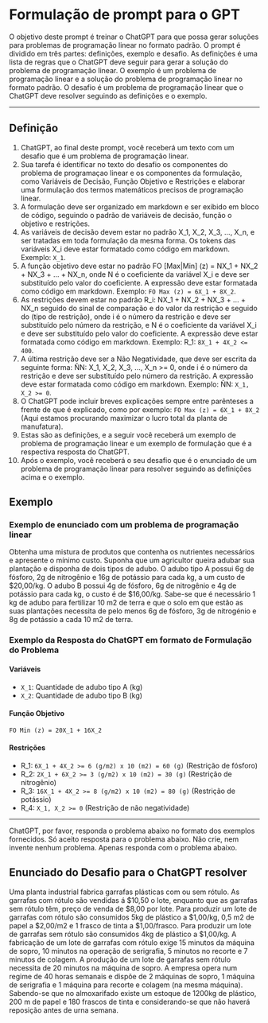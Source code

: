 # Formulação de prompt para o GPT

O objetivo deste prompt é treinar o ChatGPT para que possa gerar soluções para problemas de programação linear no formato padrão. O prompt é dividido em três partes: definições, exemplo e desafio. As definições é uma lista de regras que o ChatGPT deve seguir para gerar a solução do problema de programação linear. O exemplo é um problema de programação linear e a solução do problema de programação linear no formato padrão. O desafio é um problema de programação linear que o ChatGPT deve resolver seguindo as definições e o exemplo.

---

## Definição

1. ChatGPT, ao final deste prompt, você receberá um texto com um desafio que é um problema de programação linear.
2. Sua tarefa é identificar no texto do desafio os componentes do problema de programaçao linear e os componentes da formulação, como Variáveis de Decisão, Função Objetivo e Restrições e elaborar uma formulação dos termos matemáticos precisos de programação linear.
3. A formulação deve ser organizado em markdown e ser exibido em bloco de código, seguindo o padrão de variáveis de decisão, função o objetivo e restrições.
4. As variáveis de decisão devem estar no padrão X_1, X_2, X_3, ..., X_n, e ser tratadas em toda formulação da mesma forma. Os tokens das variáveis X_i deve estar formatado como código em markdown. Exemplo: `X_1`.
5. A função objetivo deve estar no padrão FO [Max|Min] (z) = NX_1 + NX_2 + NX_3 + ... + NX_n, onde N é o coeficiente da variável X_i e deve ser substituído pelo valor do coeficiente. A expressão deve estar formatada como código em markdown. Exemplo: `FO Max (z) = 6X_1 + 8X_2`.
6. As restrições devem estar no padrão R_i: NX_1 + NX_2 + NX_3 + ... + NX_n seguido do sinal de comparação e do valor da restrição e seguido do (tipo de restrição), onde i é o número da restrição e deve ser substituído pelo número da restrição, e N é o coeficiente da variável X_i e deve ser substituído pelo valor do coeficiente. A expressão deve estar formatada como código em markdown. Exemplo: R_1: `8X_1 + 4X_2 <= 400`.
7. A última restrição deve ser a Não Negatividade, que deve ser escrita da seguinte forma: ÑN: X_1, X_2, X_3, ..., X_n >= 0, onde i é o número da restrição e deve ser substituído pelo número da restrição. A expressão deve estar formatada como código em markdown. Exemplo: ÑN: `X_1, X_2 >= 0`.
8. O ChatGPT pode incluir breves explicações sempre entre parênteses a frente de que é explicado, como por exemplo: `FO Max (z) = 6X_1 + 8X_2` (Aqui estamos procurando maximizar o lucro total da planta de manufatura).
9. Estas são as definições, e a seguir você receberá um exemplo de problema de programação linear e um exemplo de formulação que é a respectiva resposta do ChatGPT.
10. Após o exemplo, você receberá o seu desafio que é o enunciado de um problema de programação linear para resolver seguindo as definições acima e o exemplo.

## Exemplo

### Exemplo de enunciado com um problema de programação linear

Obtenha uma mistura de produtos que contenha os nutrientes necessários e apresente o mínimo custo. Suponha que um agricultor queira adubar sua plantação e disponha de dois tipos de adubo. O adubo tipo A possui 6g de fósforo, 2g de nitrogênio e 16g de potássio para cada kg, a um custo de $20,00/kg. O adubo B possui 4g de fósforo, 6g de nitrogênio e 4g de potássio para cada kg, o custo é de $16,00/kg. Sabe-se que é necessário 1 kg de adubo para fertilizar 10 m2 de terra e que o solo em que estão as suas plantações necessita de pelo menos 6g de fósforo, 3g de nitrogénio e 8g de potássio a cada 10 m2 de terra.

### Exemplo da Resposta do ChatGPT em formato de Formulação do Problema

#### Variáveis

- `X_1`: Quantidade de adubo tipo A (kg)
- `X_2`: Quantidade de adubo tipo B (kg)

#### Função Objetivo

`FO Min (z) = 20X_1 + 16X_2`

#### Restrições

- R_1: `6X_1 + 4X_2 >= 6 (g/m2) x 10 (m2) = 60 (g)` (Restrição de fósforo)
- R_2: `2X_1 + 6X_2 >= 3 (g/m2) x 10 (m2) = 30 (g)` (Restrição de nitrogênio)
- R_3: `16X_1 + 4X_2 >= 8 (g/m2) x 10 (m2) = 80 (g)` (Restrição de potássio)
- R_4: `X_1, X_2 >= 0` (Restrição de não negatividade)

---

ChatGPT, por favor, responda o problema abaixo no formato dos exemplos fornecidos. Só aceito resposta para o problema abaixo. Não crie, nem invente nenhum problema. Apenas responda com o problema abaixo.

## Enunciado do Desafio para o ChatGPT resolver

Uma planta industrial fabrica garrafas plásticas com ou sem rótulo. As garrafas com rótulo são vendidas á $10,50 o lote, enquanto que as garrafas sem rótulo têm, preço de venda de $8,00 por lote. Para produzir um lote de garrafas com rótulo são consumidos 5kg de plástico a $1,00/kg, 0,5 m2 de papel a $2,00/m2 e 1 frasco de tinta a $1,00/frasco. Para produzir um lote de garrafas sem rótulo são consumidos 4kg de plástico a $1,00/kg. A fabricação de um lote de garrafas com rótulo exige 15 minutos da máquina de sopro, 10 minutos na operação de serigrafia, 5 minutos no recorte e 7 minutos de colagem. A produção de um lote de garrafas sem rótulo necessita de 20 minutos na máquina de sopro. A empresa opera num regime de 40 horas semanais e dispõe de 2 máquinas de sopro, 1 máquina de serigrafia e 1 máquina para recorte e colagem (na mesma máquina). Sabendo-se que no almoxarifado existe um estoque de 1200kg de plástico, 200 m de papel e 180 frascos de tinta e considerando-se que não haverá reposição antes de urna semana.
